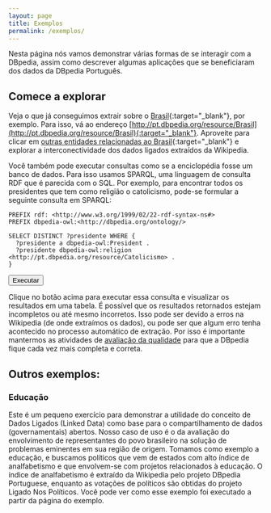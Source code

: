 ```yaml
---
layout: page
title: Exemplos
permalink: /exemplos/
---
```


Nesta página nós vamos demonstrar várias formas de se interagir com a DBpedia, assim como descrever algumas aplicações que se beneficiaram dos dados da DBpedia Português.

## Comece a explorar

Veja o que já conseguimos extrair sobre o [Brasil](http://pt.dbpedia.org/resource/Brasil){:target="_blank"}, por exemplo.
Para isso, vá ao endereço [http://pt.dbpedia.org/resource/Brasil](http://pt.dbpedia.org/resource/Brasil){:target="_blank"}. 
Aproveite para clicar em [outras entidades relacionadas ao Brasil](http://pt.dbpedia.org/resource/Dilma_Rousseff){:target="_blank"} e explorar a interconectividade dos dados ligados extraídos da Wikipedia.

Você também pode executar consultas como se a enciclopédia fosse um banco de dados.
Para isso usamos SPARQL, uma linguagem de consulta RDF que é parecida com o SQL. 
Por exemplo, para encontrar todos os presidentes que tem como religião o catolicismo, pode-se formular a seguinte consulta em SPARQL:

    PREFIX rdf: <http://www.w3.org/1999/02/22-rdf-syntax-ns#>
    PREFIX dbpedia-owl:<http://dbpedia.org/ontology/>

    SELECT DISTINCT ?presidente WHERE {
      ?presidente a dbpedia-owl:President .
      ?presidente dbpedia-owl:religion <http://pt.dbpedia.org/resource/Catolicismo> .
    }

<form method="GET" action="http://sparql.dbpedia.pt">
<input type="hidden" name="query" value=" PREFIX rdf: <http://www.w3.org/1999/02/22-rdf-syntax-ns#>
    PREFIX dbpedia-owl:<http://dbpedia.org/ontology/> SELECT DISTINCT ?presidente WHERE { ?presidente a dbpedia-owl:President .  ?presidente dbpedia-owl:religion <http://pt.dbpedia.org/resource/Catolicismo> .  } " />
<input type="submit" value="Executar" /> 
</form>

Clique no botão acima para executar essa consulta e visualizar os resultados em uma tabela. É possível que os resultados retornados estejam incompletos ou até mesmo incorretos. Isso pode ser devido a erros na Wikipedia (de onde extraímos os dados), ou pode ser que algum erro tenha acontecido no processo automático de extração. Por isso é importante mantermos as atividades de [avaliação da qualidade](/como_participar/qualidade) para que a DBpedia fique cada vez mais completa e correta. 

## Outros exemplos:

### Educação

Este é um pequeno exercício para demonstrar a utilidade do conceito de Dados Ligados (Linked Data) como base para o compartilhamento de dados (governamentais) abertos. 
Nosso caso de uso é o da avaliação do envolvimento de representantes do povo brasileiro na solução de problemas eminentes em sua região de origem. Tomamos como exemplo a educação, e buscamos políticos que vem de estados com alto índice de analfabetismo e que envolvem-se com projetos relacionados à educação. O índice de analfabetismo é extraído da Wikipedia pelo projeto DBpedia Portuguese, enquanto as votações de políticos são obtidas do projeto Ligado Nos Políticos. Você pode ver como esse exemplo foi executado a partir da página do exemplo.
